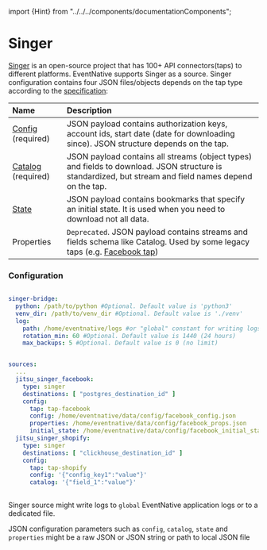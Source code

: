 import {Hint} from "../../../components/documentationComponents";

# Singer

[Singer](https://www.singer.io/) is an open-source project that has 100+ API connectors(taps) to different platforms. EventNative supports Singer as a source. Singer configuration contains four JSON files/objects depends on the tap type according to the [specification](https://github.com/singer-io/getting-started/blob/master/docs/SPEC.md#singer-specification):

| Name | Description |
| :--- | :--- |
| [Config](https://github.com/singer-io/getting-started/blob/master/docs/SPEC.md#config) (required) | JSON payload contains authorization keys, account ids, start date (date for downloading since). JSON structure depends on the tap. |
| [Catalog](https://github.com/singer-io/getting-started/blob/master/docs/SPEC.md#catalog) (required) | JSON payload contains all streams (object types) and fields to download. JSON structure is standardized, but stream and field names depend on the tap. |
| [State](https://github.com/singer-io/getting-started/blob/master/docs/SPEC.md#state) | JSON payload contains bookmarks that specify an initial state. It is used when you need to download not all data. |
| Properties | `Deprecated`. JSON payload contains streams and fields schema like Catalog. Used by some legacy taps (e.g. [Facebook tap](https://github.com/singer-io/tap-facebook)) |

### Configuration

```yaml

singer-bridge:
  python: /path/to/python #Optional. Default value is 'python3'
  venv_dir: /path/to/venv_dir #Optional. Default value is './venv'
  log:
    path: /home/eventnative/logs #or "global" constant for writing logs to stdout
    rotation_min: 60 #Optional. Default value is 1440 (24 hours)
    max_backups: 5 #Optional. Default value is 0 (no limit)


sources:
  ...
  jitsu_singer_facebook:
    type: singer
    destinations: [ "postgres_destination_id" ]
    config:
      tap: tap-facebook
      config: /home/eventnative/data/config/facebook_config.json
      properties: /home/eventnative/data/config/facebook_props.json
      initial_state: /home/eventnative/data/config/facebook_initial_state.json
  jitsu_singer_shopify:
    type: singer
    destinations: [ "clickhouse_destination_id" ]
    config:
      tap: tap-shopify
      config: '{"config_key1":"value"}'
      catalog: '{"field_1":"value"}'
  
```

Singer source might write logs to `global` EventNative application logs or to a dedicated file.

<Hint>
    JSON configuration parameters such as <code inline="true">config</code>, <code inline="true">catalog</code>, <code inline="true">state</code> and <code inline="true">properties</code> might be a raw JSON or JSON string or path to local JSON file
</Hint>